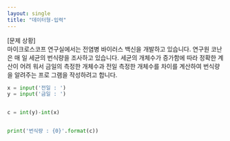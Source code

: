 ```yaml
---
layout: single
title: "데이터형-입력"
---
```


[문제 상황]  
마이크로스코프 연구실에서는 전염병 바이러스 백신을 개발하고 있습니다. 연구원 코난은 매 일 세균의 번식량을 조사하고 있습니다. 세균의 개체수가 증가함에 따라 정확한 계산이 어려 워서 금일의 측정한 개체수과 전일 측정한 개체수를 차이를 계산하여 번식량을 알려주는 프로 그램을 작성하려고 합니다. 

~~~python
x = input('전일 : ')
y = input('금일 : ')


c = int(y)-int(x)


print('번식량 : {0}'.format(c))
~~~

